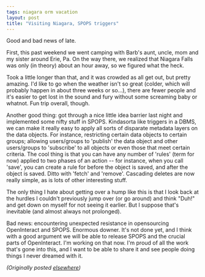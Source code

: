 ```yaml
---
tags: niagara orm vacation
layout: post
title: "Visiting Niagara, SPOPS triggers"
---
```




<p>Good and bad news of late.

<p>First, this past weekend we went camping with Barb's
aunt, uncle, mom and my sister around Erie, Pa. On the way
there, we realized that Niagara Falls was only (in theory)
about an hour away, so we figured what the heck.

<p>Took a little longer than that, and it was crowded as all
get out, but pretty amazing. I'd like to go when the weather
isn't so great (colder, which will probably happen in about
three weeks or so...), there are fewer people and it's
easier to get lost in the sound and fury without some
screaming baby or whatnot. Fun trip overall, though.

<p>Another good thing: got through a nice little idea
barrier last night and implemented some nifty stuff in
SPOPS. Kindasorta like triggers in a DBMS, we can make it
really easy to apply all sorts of disparate metadata layers
on the data objects. For instance, restricting certain data
objects to certain groups; allowing users/groups to
'publish' the data object and other users/groups to
'subscribe' to all objects or even those that meet certain
criteria. The cool thing is that you can have any number of
'rules' (term for now) applied to two phases of an action --
for instance, when you call 'save', you can create a rule
for before the object is saved, and after the object is
saved. Ditto with 'fetch' and 'remove'. Cascading deletes
are now really simple, as is lots of other interesting
stuff.

<p>The only thing I hate about getting over a hump like this
is that I look back at the hurdles I couldn't previously
jump over (or go around) and think "Duh!" and get down on
myself for not seeing it earlier. But I suppose that's
inevitable (and almost always not prolonged).

<p>Bad news: encountering unexpected resistance in
opensourcing OpenInteract and SPOPS. Enormous downer. It's
not done yet, and I think with a good argument we will be
able to release SPOPS and the crucial parts of OpenInteract.
I'm working on that now. I'm proud of all the work that's
gone into this, and I want to be able to share it and see
people doing things I never dreamed with it.

<p><em>(Originally posted <a href="http://www.advogato.org/person/cwinters/diary.html?start=15">elsewhere</a>)</em></p>



